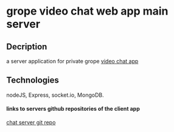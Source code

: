 # grope video chat web app main server

## Decription
a server application for private grope [video chat app](https://github.com/newasad/appleseeds_final_project_zoom_lookAlike) 

## Technologies
nodeJS, Express, socket.io, MongoDB.

#### links to servers github repositories of the client app

[chat server git repo](https://github.com/newasad/appleseeds_final_project_zoom_lookAlike-chatServer)





